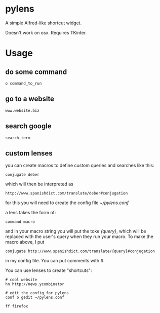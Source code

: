 pylens
======

A simple Alfred-like shortcut widget.

Doesn't work on osx. Requires TKinter.

Usage
=====

do some command
-----------

    o command_to_run

go to a website
---------------

    www.website.biz

search google
-------------

    search_term

custom lenses
-------------

you can create macros to define custom queries and searches like this:

    conjugate deber

which will then be interpreted as

    http://www.spanishdict.com/translate/deber#conjugation

for this you will need to create the config file *~/pylens.conf*

a lens takes the form of:

    command macro

and in your macro string you will put the toke *{query}*, which will be replaced with the user's query when they run your macro. To make the macro above, I put

    conjugate http://www.spanishdict.com/translate/{query}#conjugation

in my config file. You can put comments with *#*.

You can use lenses to create "shortcuts":

    # cool website
    hn http://news.ycombinator
    
    # edit the config for pylens
    conf o gedit ~/pylens.conf
    
    ff firefox
